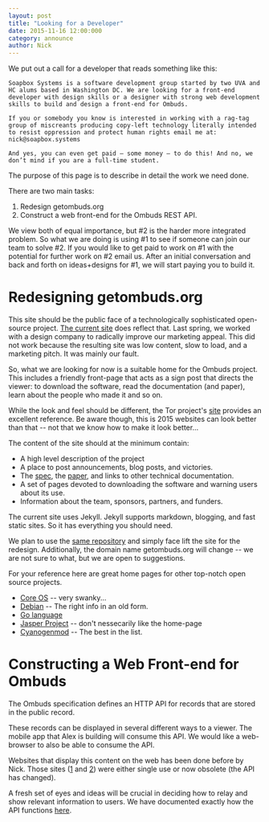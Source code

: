 ```yaml
---
layout: post
title: "Looking for a Developer"
date: 2015-11-16 12:00:000
category: announce
author: Nick
---
```


We put out a call for a developer that reads something like this:

    Soapbox Systems is a software development group started by two UVA and HC alums based in Washington DC. We are looking for a front-end developer with design skills or a designer with strong web development skills to build and design a front-end for Ombuds. 
     
    If you or somebody you know is interested in working with a rag-tag group of miscreants producing copy-left technology literally intended to resist oppression and protect human rights email me at: nick@soapbox.systems

    And yes, you can even get paid – some money – to do this! And no, we don’t mind if you are a full-time student.

The purpose of this page is to describe in detail the work we need done. 

There are two main tasks:

1. Redesign getombuds.org
2. Construct a web front-end for the Ombuds REST API.

We view both of equal importance, but #2 is the harder more integrated problem. 
So what we are doing is using #1 to see if someone can join our team to solve #2.
If you would like to get paid to work on #1 with the potential for further work on #2 email us.
After an initial conversation and back and forth on ideas+designs for #1, we will start paying you to build it.

Redesigning getombuds.org
=========================

This site should be the public face of a technologically sophisticated open-source project.
[The current site](https://getombuds.org) does reflect that. 
Last spring, we worked with a design company to radically improve our marketing appeal. 
This did not work because the resulting site was low content, slow to load, and a marketing pitch. 
It was mainly our fault.

So, what we are looking for now is a suitable home for the Ombuds project. 
This includes a friendly front-page that acts as a sign post that directs the viewer: to download the software, read the documentation (and paper), learn about the people who made it and so on. 

While the look and feel should be different, the Tor project's [site](https://www.torproject.org/) provides an excellent reference.
Be aware though, this is 2015 websites can look better than that -- not that we know how to make it look better...

The content of the site should at the minimum contain:

* A high level description of the project
* A place to post announcements, blog posts, and victories.
* The [spec](https://github.com/soapboxsys/ombuds-spec/blob/master/doc/index.md), the [paper](https://github.com/soapboxsys/ombuds-site/blob/master/res/ombuds-public-space.pdf), and links to other technical documentation.
* A set of pages devoted to downloading the software and warning users about its use.
* Information about the team, sponsors, partners, and funders.

The current site uses Jekyll. 
Jekyll supports markdown, blogging, and fast static sites. 
So it has everything you should need. 

We plan to use the [same repository](https://github.com/soapboxsys/ombuds-site) and simply face lift the site for the redesign.
Additionally, the domain name getombuds.org will change -- we are not sure to what, but we are open to suggestions.

For your reference here are great home pages for other top-notch open source projects.

* [Core OS](https://coreos.com/) -- very swanky...
* [Debian](https://www.debian.org/) -- The right info in an old form.
* [Go language](https://golang.org/) 
* [Jasper Project](http://jasperproject.github.io) -- don't nessecarily like the home-page
* [Cyanogenmod](http://www.cyanogenmod.org/) -- The best in the list.

Constructing a Web Front-end for Ombuds
=======================================

The Ombuds specification defines an HTTP API for records that are stored in the public record.

These records can be displayed in several different ways to a viewer. 
The mobile app that Alex is building will consume this API.
We would like a web-browser to also be able to consume the API.

Websites that display this content on the web has been done before by Nick.
Those sites ([1] and [2]) were either single use or now obsolete (the API has changed).

A fresh set of eyes and ideas will be crucial in deciding how to relay and show relevant information to users.
We have documented exactly how the API functions [here](https://github.com/soapboxsys/ombuds-spec/blob/master/doc/web-relay-api.md).


[1]: https://github.com/NSkelsey/ahimsa-web
[2]: https://github.com/NSkelsey/
